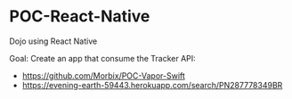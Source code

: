 # POC-React-Native

Dojo using React Native

Goal: Create an app that consume the Tracker API: 
- https://github.com/Morbix/POC-Vapor-Swift
- https://evening-earth-59443.herokuapp.com/search/PN287778349BR 
